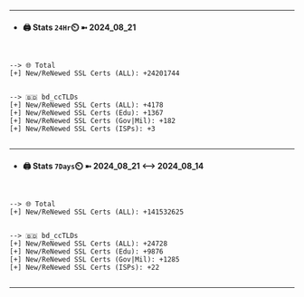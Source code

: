

---
- #### 🖨️ **Stats** `24Hr`⏲️ ➼ 2024_08_21
```console


--> 🌐 Total
[+] New/ReNewed SSL Certs (ALL): +24201744


--> 🇧🇩 bd_ccTLDs
[+] New/ReNewed SSL Certs (ALL): +4178
[+] New/ReNewed SSL Certs (Edu): +1367
[+] New/ReNewed SSL Certs (Gov|Mil): +182
[+] New/ReNewed SSL Certs (ISPs): +3


```

---
- #### 🖨️ **Stats** `7Days`⏲️ ➼ 2024_08_21 <--> 2024_08_14
```console


--> 🌐 Total
[+] New/ReNewed SSL Certs (ALL): +141532625


--> 🇧🇩 bd_ccTLDs
[+] New/ReNewed SSL Certs (ALL): +24728
[+] New/ReNewed SSL Certs (Edu): +9876
[+] New/ReNewed SSL Certs (Gov|Mil): +1285
[+] New/ReNewed SSL Certs (ISPs): +22


```

---

